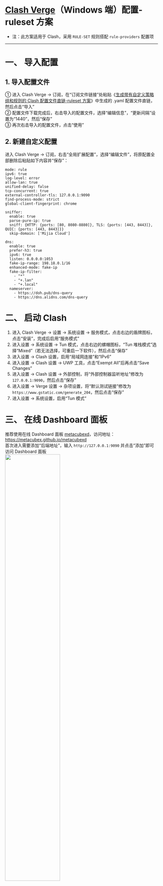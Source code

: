 # [Clash Verge](https://github.com/clash-verge-rev/clash-verge-rev)（Windows 端）配置-ruleset 方案
- 注：此方案适用于 Clash，采用 `RULE-SET` 规则搭配 `rule-providers` 配置项
---
# 一、 导入配置
## 1. 导入配置文件
① 进入 Clash Verge -> 订阅，在“订阅文件链接”处粘贴《[生成带有自定义策略组和规则的 Clash 配置文件直链-ruleset 方案](https://github.com/DustinWin/clash_singbox-tutorials/blob/main/%E6%95%99%E7%A8%8B%E5%90%88%E9%9B%86/Clash/%E5%9F%BA%E7%A1%80%E7%AF%87/%E7%94%9F%E6%88%90%E5%B8%A6%E6%9C%89%E8%87%AA%E5%AE%9A%E4%B9%89%E7%AD%96%E7%95%A5%E7%BB%84%E5%92%8C%E8%A7%84%E5%88%99%E7%9A%84%20Clash%20%E9%85%8D%E7%BD%AE%E6%96%87%E4%BB%B6%E7%9B%B4%E9%93%BE-ruleset%20%E6%96%B9%E6%A1%88.md)》中生成的 .yaml 配置文件直链，然后点击“导入”  
② 配置文件下载完成后，右击导入的配置文件，选择“编辑信息”，“更新间隔”设置为“1440”，然后“保存”  
③ 再次右击导入的配置文件，点击“使用”
## 2. 新建自定义配置
进入 Clash Verge -> 订阅，右击“全局扩展配置”，选择“编辑文件”，将原配置全部删除后粘贴如下内容并“保存”：
```
mode: rule
ipv6: true
log-level: error
allow-lan: true
unified-delay: false
tcp-concurrent: true
external-controller-tls: 127.0.0.1:9090
find-process-mode: strict
global-client-fingerprint: chrome

sniffer:
  enable: true
  parse-pure-ip: true
  sniff: {HTTP: {ports: [80, 8080-8880]}, TLS: {ports: [443, 8443]}, QUIC: {ports: [443, 8443]}}
  skip-domain: ['Mijia Cloud']

dns:
  enable: true
  prefer-h3: true
  ipv6: true
  listen: 0.0.0.0:1053
  fake-ip-range: 198.18.0.1/16
  enhanced-mode: fake-ip
  fake-ip-filter:
    - "*"
    - "+.lan"
    - "+.local"
  nameserver:
    - https://doh.pub/dns-query
    - https://dns.alidns.com/dns-query
```
# 二、 启动 Clash
1. 进入 Clash Verge -> 设置 -> 系统设置 -> 服务模式，点击右边的盾牌图标，点击“安装”，完成后启用“服务模式”
2. 进入设置 -> 系统设置 -> Tun 模式，点击右边的螺帽图标，“Tun 堆栈模式”选择“Mixed”（若无法选择，可重启一下软件），然后点击“保存”
3. 进入设置 -> Clash 设置，启用“局域网连接”和“IPv6”
4. 进入设置 -> Clash 设置 -> UWP 工具，点击“Exempt All”后再点击“Save Changes”
5. 进入设置 -> Clash 设置 -> 外部控制，将“外部控制器监听地址”修改为 `127.0.0.1:9090`，然后点击“保存”
6. 进入设置 -> Verge 设置 -> 杂项设置，将“默认测试链接”修改为 `https://www.gstatic.com/generate_204`，然后点击“保存”
7. 进入设置 -> 系统设置，启用“Tun 模式”
# 三、 在线 Dashboard 面板
推荐使用在线 Dashboard 面板 [metacubexd](https://github.com/metacubex/metacubexd)，访问地址：https://metacubex.github.io/metacubexd  
首次进入需要添加“后端地址”，输入 `http://127.0.0.1:9090` 并点击“添加”即可访问 Dashboard 面板  
<img src="https://github.com/user-attachments/assets/50f53070-dd17-4c6b-ace5-5e2a4f5bd019" width="60%"/>
